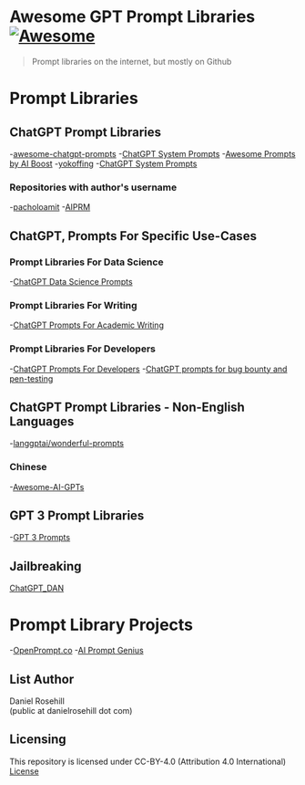 # Awesome GPT Prompt Libraries [![Awesome](https://awesome.re/badge.svg)](https://awesome.re)

> Prompt libraries on the internet, but mostly on Github

# Prompt Libraries

## ChatGPT Prompt Libraries

-[awesome-chatgpt-prompts](https://github.com/f/awesome-chatgpt-prompts)
-[ChatGPT System Prompts](https://github.com/LouisShark/chatgpt_system_prompt)
-[Awesome Prompts by AI Boost](https://github.com/ai-boost/awesome-prompts)
-[yokoffing](https://github.com/yokoffing/ChatGPT-Prompts)
-[ChatGPT System Prompts](https://github.com/mustvlad/ChatGPT-System-Prompts)

### Repositories with author's username

-[pacholoamit](https://github.com/pacholoamit/chatgpt-prompts)
-[AIPRM](https://github.com/gabriel-kaam/chat-gpt-prompts-from-aiprm)

## ChatGPT, Prompts For Specific Use-Cases

### Prompt Libraries For Data Science

-[ChatGPT Data Science Prompts](https://github.com/travistangvh/ChatGPT-Data-Science-Prompts)

### Prompt Libraries For Writing

-[ChatGPT Prompts For Academic Writing](https://github.com/ahmetbersoz/chatgpt-prompts-for-academic-writing)

### Prompt Libraries For Developers

-[ChatGPT Prompts For Developers](https://github.com/PickleBoxer/dev-chatgpt-prompts)
-[ChatGPT prompts for bug bounty and pen-testing](https://github.com/TakSec/chatgpt-prompts-bug-bounty)

## ChatGPT Prompt Libraries - Non-English Languages

-[langgptai/wonderful-prompts](https://github.com/langgptai/wonderful-prompts)

### Chinese

-[Awesome-AI-GPTs](https://github.com/wikieden/Awesome-ChatGPT-Prompts-CN)

## GPT 3 Prompt Libraries

-[GPT 3 Prompts](https://github.com/mattnigh/ChatGPT3-Free-Prompt-List)

## Jailbreaking

  [ChatGPT_DAN](https://github.com/0xk1h0/ChatGPT_DAN)


# Prompt Library Projects

-[OpenPrompt.co](https://github.com/timqian/openprompt.co)
-[AI Prompt Genius](https://github.com/AI-Prompt-Genius/AI-Prompt-Genius)
 


## List Author

Daniel Rosehill  
(public at danielrosehill dot com)

## Licensing

This repository is licensed under CC-BY-4.0 (Attribution 4.0 International) 
[License](https://creativecommons.org/licenses/by/4.0/)